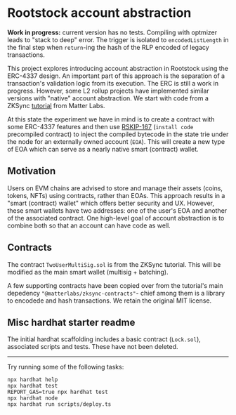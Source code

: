 # Rootstock account abstraction

**Work in progress:** current version has no tests. Compiling with optmizer leads to "stack to deep" error. The trigger is isolated to
`encodedListLength` in the final step when `return`-ing the hash of the RLP encoded of legacy transactions.

This project explores introducing account abstraction in Rootstock using the ERC-4337 design. An important part of this approach
is the separation of a transaction's validation logic from its execution. The ERC is still a work in progress. However, some 
L2 rollup projects have implemented similar versions with "native" account abstraction. We start with code from a ZKSync [tutorial](https://github.com/matter-labs/custom-aa-tutorial) from Matter Labs.

At this state the experiment we have in mind is to create a contract with some ERC-4337 features and then use [RSKIP-167](https://github.com/rsksmart/RSKIPs/blob/master/IPs/RSKIP167.md) (`install code` precompiled contract)
to inject the compiled bytecode in the state trie under the node for an externally owned account (`EOA`). This will create a new type of EOA which can serve as a 
nearly native smart (contract) wallet.


## Motivation
Users on EVM chains are advised to store and manage their assets (coins, tokens, NFTs) using contracts, rather than EOAs. This 
approach results in a "smart (contract) wallet" which offers better security and UX. However, these smart wallets have two 
addresses: one of the user's EOA and another of the associated contract. One high-level goal of account abstraction is to 
combine both so that an account can have code as well.

## Contracts
The contract `TwoUserMultiSig.sol` is from the ZKSync tutorial. This will be modified as the main smart wallet (multisig + batching).

A few supporting contracts have been copied over from the tutorial's main depedency `"@matterlabs/zksync-contracts"`- 
chief among them is a library to encodede and hash transactions. We retain the original MIT license.  


## Misc hardhat starter readme
The initial hardhat scaffolding includes a basic contract (`Lock.sol`), associated scripts and tests. These have not been deleted. 

---

Try running some of the following tasks:

```shell
npx hardhat help
npx hardhat test
REPORT_GAS=true npx hardhat test
npx hardhat node
npx hardhat run scripts/deploy.ts
```
